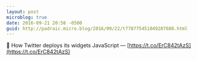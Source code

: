 ```yaml
---
layout: post
microblog: true
date: 2016-09-21 20:58 -0500
guid: http://padraic.micro.blog/2016/09/22/t778775451049287680.html
---
```

🔗 How Twitter deploys its widgets JavaScript — [https://t.co/ErC842tAzS](https://t.co/ErC842tAzS)
